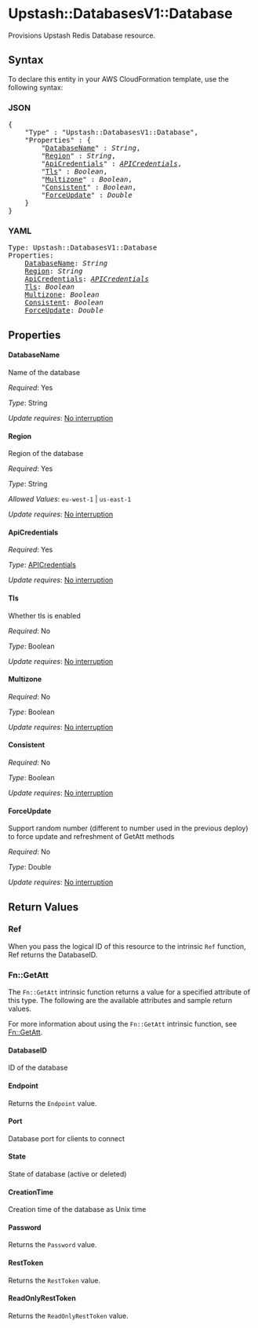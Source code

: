 # Upstash::DatabasesV1::Database

Provisions Upstash Redis Database resource.

## Syntax

To declare this entity in your AWS CloudFormation template, use the following syntax:

### JSON

<pre>
{
    "Type" : "Upstash::DatabasesV1::Database",
    "Properties" : {
        "<a href="#databasename" title="DatabaseName">DatabaseName</a>" : <i>String</i>,
        "<a href="#region" title="Region">Region</a>" : <i>String</i>,
        "<a href="#apicredentials" title="ApiCredentials">ApiCredentials</a>" : <i><a href="apicredentials.md">APICredentials</a></i>,
        "<a href="#tls" title="Tls">Tls</a>" : <i>Boolean</i>,
        "<a href="#multizone" title="Multizone">Multizone</a>" : <i>Boolean</i>,
        "<a href="#consistent" title="Consistent">Consistent</a>" : <i>Boolean</i>,
        "<a href="#forceupdate" title="ForceUpdate">ForceUpdate</a>" : <i>Double</i>
    }
}
</pre>

### YAML

<pre>
Type: Upstash::DatabasesV1::Database
Properties:
    <a href="#databasename" title="DatabaseName">DatabaseName</a>: <i>String</i>
    <a href="#region" title="Region">Region</a>: <i>String</i>
    <a href="#apicredentials" title="ApiCredentials">ApiCredentials</a>: <i><a href="apicredentials.md">APICredentials</a></i>
    <a href="#tls" title="Tls">Tls</a>: <i>Boolean</i>
    <a href="#multizone" title="Multizone">Multizone</a>: <i>Boolean</i>
    <a href="#consistent" title="Consistent">Consistent</a>: <i>Boolean</i>
    <a href="#forceupdate" title="ForceUpdate">ForceUpdate</a>: <i>Double</i>
</pre>

## Properties

#### DatabaseName

Name of the database

_Required_: Yes

_Type_: String

_Update requires_: [No interruption](https://docs.aws.amazon.com/AWSCloudFormation/latest/UserGuide/using-cfn-updating-stacks-update-behaviors.html#update-no-interrupt)

#### Region

Region of the database

_Required_: Yes

_Type_: String

_Allowed Values_: <code>eu-west-1</code> | <code>us-east-1</code>

_Update requires_: [No interruption](https://docs.aws.amazon.com/AWSCloudFormation/latest/UserGuide/using-cfn-updating-stacks-update-behaviors.html#update-no-interrupt)

#### ApiCredentials

_Required_: Yes

_Type_: <a href="apicredentials.md">APICredentials</a>

_Update requires_: [No interruption](https://docs.aws.amazon.com/AWSCloudFormation/latest/UserGuide/using-cfn-updating-stacks-update-behaviors.html#update-no-interrupt)

#### Tls

Whether tls is enabled

_Required_: No

_Type_: Boolean

_Update requires_: [No interruption](https://docs.aws.amazon.com/AWSCloudFormation/latest/UserGuide/using-cfn-updating-stacks-update-behaviors.html#update-no-interrupt)

#### Multizone

_Required_: No

_Type_: Boolean

_Update requires_: [No interruption](https://docs.aws.amazon.com/AWSCloudFormation/latest/UserGuide/using-cfn-updating-stacks-update-behaviors.html#update-no-interrupt)

#### Consistent

_Required_: No

_Type_: Boolean

_Update requires_: [No interruption](https://docs.aws.amazon.com/AWSCloudFormation/latest/UserGuide/using-cfn-updating-stacks-update-behaviors.html#update-no-interrupt)

#### ForceUpdate

Support random number (different to number used in the previous deploy) to force update and refreshment of GetAtt methods

_Required_: No

_Type_: Double

_Update requires_: [No interruption](https://docs.aws.amazon.com/AWSCloudFormation/latest/UserGuide/using-cfn-updating-stacks-update-behaviors.html#update-no-interrupt)

## Return Values

### Ref

When you pass the logical ID of this resource to the intrinsic `Ref` function, Ref returns the DatabaseID.

### Fn::GetAtt

The `Fn::GetAtt` intrinsic function returns a value for a specified attribute of this type. The following are the available attributes and sample return values.

For more information about using the `Fn::GetAtt` intrinsic function, see [Fn::GetAtt](https://docs.aws.amazon.com/AWSCloudFormation/latest/UserGuide/intrinsic-function-reference-getatt.html).

#### DatabaseID

ID of the database

#### Endpoint

Returns the <code>Endpoint</code> value.

#### Port

Database port for clients to connect

#### State

State of database (active or deleted)

#### CreationTime

Creation time of the database as Unix time

#### Password

Returns the <code>Password</code> value.

#### RestToken

Returns the <code>RestToken</code> value.

#### ReadOnlyRestToken

Returns the <code>ReadOnlyRestToken</code> value.

